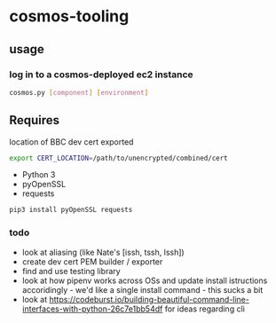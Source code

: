 # cosmos-tooling

## usage

### log in to a cosmos-deployed ec2 instance

```bash
cosmos.py [component] [environment]
```

## Requires

location of BBC dev cert exported

```bash
export CERT_LOCATION=/path/to/unencrypted/combined/cert
```

* Python 3
* pyOpenSSL
* requests

```bash
pip3 install pyOpenSSL requests
```

### todo

* look at aliasing (like Nate's [issh, tssh, lssh])
* create dev cert PEM builder / exporter
* find and use testing library
* look at how pipenv works across OSs and update install istructions accoridingly - we'd like a single install command - this sucks a bit
* look at https://codeburst.io/building-beautiful-command-line-interfaces-with-python-26c7e1bb54df for ideas regarding cli
